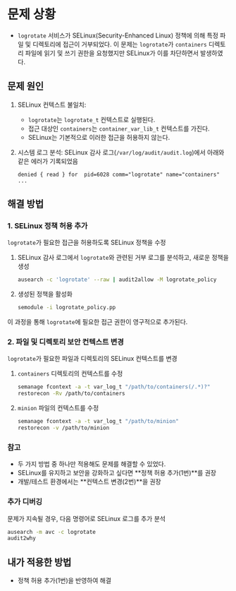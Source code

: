 # 문제 상황
- `logrotate` 서비스가 SELinux(Security-Enhanced Linux) 정책에 의해 특정 파일 및 디렉토리에 접근이 거부되었다. 
이 문제는 `logrotate`가 `containers` 디렉토리 파일에 읽기 및 쓰기 권한을 요청했지만 SELinux가 이를 차단하면서 발생하였다.

## 문제 원인
1. SELinux 컨텍스트 불일치:
   - `logrotate`는 `logrotate_t` 컨텍스트로 실행된다.
   - 접근 대상인 `containers`는 `container_var_lib_t` 컨텍스트를 가진다.
   - SELinux는 기본적으로 이러한 접근을 허용하지 않는다.

2. 시스템 로그 분석:
   SELinux 감사 로그(`/var/log/audit/audit.log`)에서 아래와 같은 에러가 기록되었음
   ```
   denied { read } for  pid=6028 comm="logrotate" name="containers" ...
   ```

## 해결 방법

### 1. SELinux 정책 허용 추가
`logrotate`가 필요한 접근을 허용하도록 SELinux 정책을 수정

1. SELinux 감사 로그에서 `logrotate`와 관련된 거부 로그를 분석하고, 새로운 정책을 생성
   ```bash
   ausearch -c 'logrotate' --raw | audit2allow -M logrotate_policy
   ```

2. 생성된 정책을 활성화
   ```bash
   semodule -i logrotate_policy.pp
   ```

이 과정을 통해 `logrotate`에 필요한 접근 권한이 영구적으로 추가된다.

### 2. 파일 및 디렉토리 보안 컨텍스트 변경
`logrotate`가 필요한 파일과 디렉토리의 SELinux 컨텍스트를 변경

1. `containers` 디렉토리의 컨텍스트를 수정
   ```bash
   semanage fcontext -a -t var_log_t "/path/to/containers(/.*)?"
   restorecon -Rv /path/to/containers
   ```

2. `minion` 파일의 컨텍스트를 수정
   ```bash
   semanage fcontext -a -t var_log_t "/path/to/minion"
   restorecon -v /path/to/minion
   ```

### 참고
- 두 가지 방법 중 하나만 적용해도 문제를 해결할 수 있었다.
- SELinux를 유지하고 보안을 강화하고 싶다면 **정책 허용 추가(1번)**를 권장
- 개발/테스트 환경에서는 **컨텍스트 변경(2번)**을 권장

### 추가 디버깅
문제가 지속될 경우, 다음 명령어로 SELinux 로그를 추가 분석
```bash
ausearch -m avc -c logrotate
audit2why
```

## 내가 적용한 방법
- 정책 허용 추가(1번)을 반영하여 해결